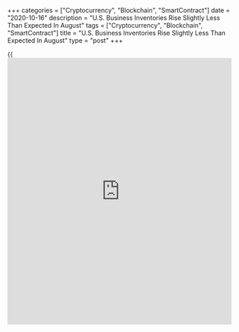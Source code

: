 +++
categories = ["Cryptocurrency", "Blockchain", "SmartContract"]
date = "2020-10-16"
description = "U.S. Business Inventories Rise Slightly Less Than Expected In August"
tags = ["Cryptocurrency", "Blockchain", "SmartContract"]
title = "U.S. Business Inventories Rise Slightly Less Than Expected In August"
type = "post"
+++

{{<iframe id="large-banner" src="https://www.bounty.group/#slide=1.0" width="100%" height="600" scrolling="no" style="border: 0px solid rgb(216, 221, 230); border-radius: 3px;">}}

Business inventories in the U.S. increased by slightly less than
expected in the month of August, according to a report released by the
Commerce Department of Friday.

The Commerce Department said [business][1] inventories rose by 0.3
percent in August after inching up by 0.1 percent in July. Economists
had expected inventories to climb by 0.4 percent.

The increase in business inventories came as wholesale and retail
inventories both grew by 0.4 percent, while manufacturing inventories
came in unchanged line.

The report also said business sales climbed by 0.6 percent in August
following a 3.4 percent spike in the previous month.

Wholesale sales jumped by 1.4 percent during the month, while
manufacturing and retail sales crept up by 0.3 percent and 0.2 percent,
respectively.

With sales increasing by more than inventories, the total business
inventories/sales ratio edged down to 1.32 in August from 1.33 in July.

For comments and feedback [contact](https://www.playgroundfx.com/contact/): editorial@rtt[news](https://www.letsplayfx.com/blog/forex-news-website/).com

[Economic News][2]

 **What parts of the world are seeing the best (and worst) economic
performances lately? Click[here][3] to check out our [Econ Scorecard][3]
and find out! See up-to-the-moment [ranking](https://www.playgroundfx.com/blog/crypto-exchange-ranking/)s for the best and worst
performers in [GDP][4], [unemployment rate][5], [inflation][6] and much
more.**

   1. www.rtt[news](https://www.letsplayfx.com/blog/forex-news-website/).com/Content/Business.aspx
   2. www.rtt[news](https://www.letsplayfx.com/blog/forex-news-website/).com/Content/EconomicNews.aspx
   3. www.rtt[news](https://www.letsplayfx.com/blog/forex-news-website/).com/economic-scorecard/world-rank/PPI/highest-performance.aspx
   4. www.rtt[news](https://www.letsplayfx.com/blog/forex-news-website/).com/economic-scorecard/world-rank/GDP/highest-performance.aspx
   5. www.rtt[news](https://www.letsplayfx.com/blog/forex-news-website/).com/economic-scorecard/world-rank/unemployment-rate/lowest-performance.aspx
   6. www.rtt[news](https://www.letsplayfx.com/blog/forex-news-website/).com/economic-scorecard/world-rank/CPI/highest-performance.aspx